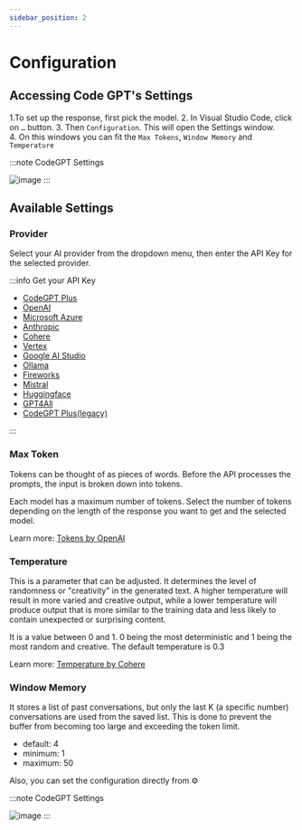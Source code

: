 ```yaml
---
sidebar_position: 2
---
```


# Configuration

## Accessing Code GPT's Settings
1.To set up the response, first pick the model.
2. In Visual Studio Code, click on `…` button.
3. Then `Configuration`. This will open the Settings window.  
4. On this windows you can fit the `Max Tokens`, `Window Memory` and `Temperature`

:::note CodeGPT Settings

![image](https://github.com/davila7/code-gpt-docs/assets/37567214/be6ad0a1-a854-402e-89b2-5bb653b3bbce)
:::

## Available Settings

### Provider

Select your AI provider from the dropdown menu, then enter the API Key for the selected provider.

:::info Get your API Key

- [CodeGPT Plus](/docs/tutorial-ai-providers/codegpt_plus)
- [OpenAI](/docs/tutorial-ai-providers/openai)
- [Microsoft Azure](/docs/tutorial-ai-providers/microsoft-azure)
- [Anthropic](/docs/tutorial-ai-providers/anthropic)
- [Cohere](/docs/tutorial-ai-providers/cohere)
- [Vertex]([/docs/tutorial-ai-providers/google_vertex)
- [Google AI Studio](/docs/tutorial-ai-providers/google)
- [Ollama](/docs/tutorial-ai-providers/ollama)
- [Fireworks](/docs/tutorial-ai-providers/fireworks)
- [Mistral]([/docs/tutorial-ai-providers/mistral])
- [Huggingface](/docs/tutorial-ai-providers/huggingface)
- [GPT4All](/docs/tutorial-ai-providers/gpt4all)
- [CodeGPT Plus(legacy)](/docs/tutorial-ai-providers/codegpt_plus)
  
:::

### Max Token
Tokens can be thought of as pieces of words. Before the API processes the prompts, the input is broken down into tokens.

Each model has a maximum number of tokens. Select the number of tokens depending on the length of the response you want to get and the selected model.

Learn more: [Tokens by OpenAI](https://help.openai.com/en/articles/4936856-what-are-tokens-and-how-to-count-them)

### Temperature
This is a parameter that can be adjusted. It determines the level of randomness or "creativity" in the generated text. A higher temperature will result in more varied and creative output, while a lower temperature will produce output that is more similar to the training data and less likely to contain unexpected or surprising content.

It is a value between 0 and 1. 0 being the most deterministic and 1 being the most random and creative. The default temperature is 0.3

Learn more: [Temperature by Cohere](https://docs.cohere.ai/docs/temperature)

### Window Memory

It stores a list of past conversations, but only the last K (a specific number) conversations are used from the saved list. This is done to prevent the buffer from becoming too large and exceeding the token limit.

- default: 4
- minimum: 1
- maximum: 50

Also, you can set the configuration directly from ⚙

:::note CodeGPT Settings

![image](https://github.com/davila7/code-gpt-docs/assets/37567214/06f13b00-fbd2-40ab-8373-b20e241ce56e)
:::


